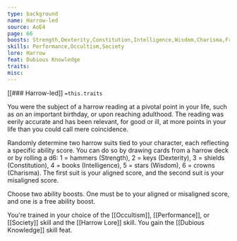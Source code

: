 ```yaml
---
type: background
name: Harrow-led 
source: AoE4
page: 66
boosts: Strength,Dexterity,Constitution,Intelligence,Wisdom,Charisma,Free
skills: Performance,Occultism,Society
lore: Harrow
feat: Dubious Knowledge
traits: 
misc: 
---
```


[[### Harrow-led]]
`=this.traits`


You were the subject of a harrow reading at a pivotal point in your life, such as on an important birthday, or upon reaching adulthood. The reading was eerily accurate and has been relevant, for good or ill, at more points in your life than you could call mere coincidence.

Randomly determine two harrow suits tied to your character, each reflecting a specific ability score. You can do so by drawing cards from a harrow deck or by rolling a d6: 1 &#x3D; hammers (Strength), 2 &#x3D; keys (Dexterity), 3 &#x3D; shields (Constitution), 4 &#x3D; books (Intelligence), 5 &#x3D; stars (Wisdom), 6 &#x3D; crowns (Charisma). The first suit is your aligned score, and the second suit is your misaligned score.

Choose two ability boosts. One must be to your aligned or misaligned score, and one is a free ability boost.

You're trained in your choice of the [[Occultism]], [[Performance]], or [[Society]] skill and the [[Harrow Lore]] skill. You gain the [[Dubious Knowledge]] skill feat.

